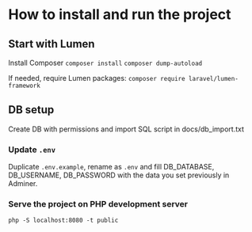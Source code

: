 # How to install and run the project

## Start with Lumen
Install Composer
`composer install`
`composer dump-autoload`

If needed, require Lumen packages:
`composer require laravel/lumen-framework`


## DB setup
Create DB with permissions and import SQL script in docs/db_import.txt

### Update `.env`
Duplicate `.env.example`, rename as `.env` and fill DB_DATABASE, DB_USERNAME, DB_PASSWORD with the data you set previously in Adminer.

### Serve the project on PHP development server
`php -S localhost:8080 -t public`

